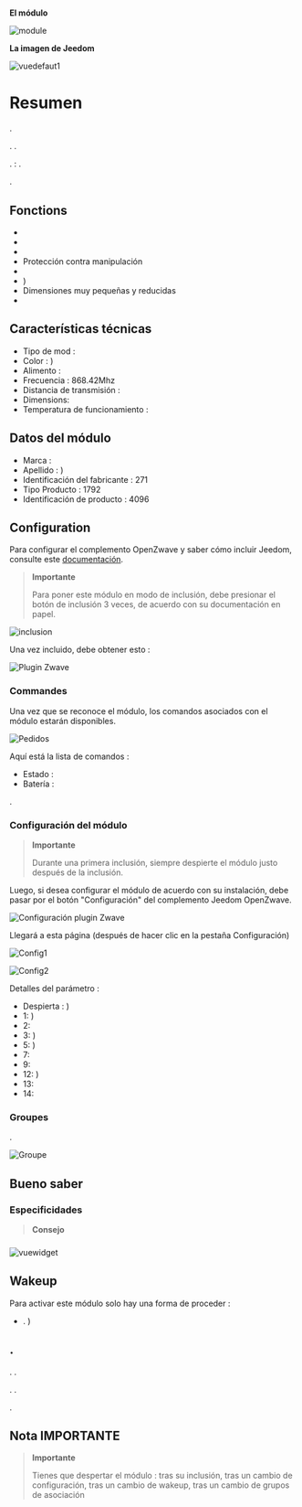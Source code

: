 # 

**El módulo**

![module](images/fibaro.fgk101-DS18B20/module.jpg)

**La imagen de Jeedom**

![vuedefaut1](images/fibaro.fgk101-DS18B20/vuedefaut1.jpg)

# Resumen

.

. .

.  : .

.

## Fonctions

-   
-   
-   
-   Protección contra manipulación
-   
-   )
-   Dimensiones muy pequeñas y reducidas
-   

## Características técnicas

-   Tipo de mod : 
-   Color : )
-   Alimento : 
-   Frecuencia : 868.42Mhz
-   Distancia de transmisión : 
-   Dimensions: 
-   Temperatura de funcionamiento : 

## Datos del módulo

-   Marca : 
-   Apellido : )
-   Identificación del fabricante : 271
-   Tipo Producto : 1792
-   Identificación de producto : 4096

## Configuration

Para configurar el complemento OpenZwave y saber cómo incluir Jeedom, consulte este [documentación](https://doc.jeedom.com/es_ES/plugins/automation%20protocol/openzwave/).

> **Importante**
>
> Para poner este módulo en modo de inclusión, debe presionar el botón de inclusión 3 veces, de acuerdo con su documentación en papel.

![inclusion](images/fibaro.fgk101-DS18B20/inclusion.jpg)

Una vez incluido, debe obtener esto :

![Plugin Zwave](images/fibaro.fgk101-DS18B20/information.jpg)

### Commandes

Una vez que se reconoce el módulo, los comandos asociados con el módulo estarán disponibles.

![Pedidos](images/fibaro.fgk101-DS18B20/commandes.jpg)

Aquí está la lista de comandos :

-   Estado : 
-   Batería : 

.

### Configuración del módulo

> **Importante**
>
> Durante una primera inclusión, siempre despierte el módulo justo después de la inclusión.

Luego, si desea configurar el módulo de acuerdo con su instalación, debe pasar por el botón "Configuración" del complemento Jeedom OpenZwave.

![Configuración plugin Zwave](images/plugin/bouton_configuration.jpg)

Llegará a esta página (después de hacer clic en la pestaña Configuración)

![Config1](images/fibaro.fgk101-DS18B20/config1.jpg)

![Config2](images/fibaro.fgk101-DS18B20/config2.jpg)

Detalles del parámetro :

-   Despierta : )
-   1: )
-   2: 
-   3: )
-   5: )
-   7: 
-   9: 
-   12: )
-   13: 
-   14: 

### Groupes

.

![Groupe](images/fibaro.fgk101-DS18B20/groupe.jpg)

## Bueno saber

### Especificidades

> **Consejo**
>
> 

### 

![vuewidget](images/fibaro.fgk101-DS18B20/vuewidget.jpg)

## Wakeup

Para activar este módulo solo hay una forma de proceder :

-   . )

## .

. .

. .

.

## Nota IMPORTANTE

> **Importante**
>
> Tienes que despertar el módulo : tras su inclusión, tras un cambio de configuración, tras un cambio de wakeup, tras un cambio de grupos de asociación
